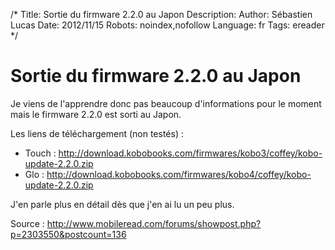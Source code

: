 /*
Title: Sortie du firmware 2.2.0 au Japon
Description: 
Author: Sébastien Lucas
Date: 2012/11/15
Robots: noindex,nofollow
Language: fr
Tags: ereader
*/
# Sortie du firmware 2.2.0 au Japon

Je viens de l'apprendre donc pas beaucoup d'informations pour le moment mais le firmware 2.2.0 est sorti au Japon.

Les liens de téléchargement (non testés) : 
*	Touch : http://download.kobobooks.com/firmwares/kobo3/coffey/kobo-update-2.2.0.zip
*	Glo : http://download.kobobooks.com/firmwares/kobo4/coffey/kobo-update-2.2.0.zip

J'en parle plus en détail dès que j'en ai lu un peu plus.

Source : http://www.mobileread.com/forums/showpost.php?p=2303550&postcount=136


